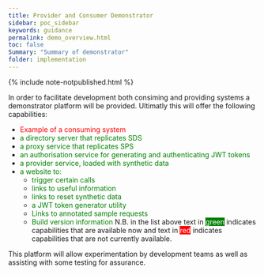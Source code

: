 ```yaml
---
title: Provider and Consumer Demonstrator
sidebar: poc_sidebar
keywords: guidance
permalink: demo_overview.html
toc: false
Summary: "Summary of demonstrator"
folder: implementation
---
```


{% include note-notpublished.html %}

In order to facilitate development both consiming and providing systems a demonstrator platform will be provided. Ultimatly this will offer the following capabilities:

* <span style="color:red">Example of a consuming system</span>
* <span style="color:green">a directory server that replicates SDS</span>
* <span style="color:green">a proxy service that replicates SPS</span>
* <span style="color:green">an authorisation service for generating and authenticating JWT tokens</span>
* <span style="color:green">a provider service, loaded with synthetic data</span>
* <span style="color:green">a website to: </span>
    * <span style="color:green">trigger certain calls</span>
    * <span style="color:green">links to useful information</span>
    * <span style="color:green">links to reset synthetic data</span>
    * <span style="color:green">a JWT token generator utility</span>
    * <span style="color:green">Links to annotated sample requests</span>
    * <span style="color:green">Build version information</span>
N.B. in the list above text in <span style="background-color: green;color:white">green</span> indicates capabilities that are available now and text in <span style="background-color: red;color:white">red</span> indicates capabilities that are not currently available.

This platform will allow experimentation by development teams as well as assisting with some testing for assurance.
